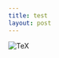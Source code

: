 ```yaml
---
title: test
layout: post
---
```

![TeX](https://math.jekyllwriter.com/?q=%24%5Csqrt%7B3x-1%7D%2B(1%2Bx)%5E2%24)